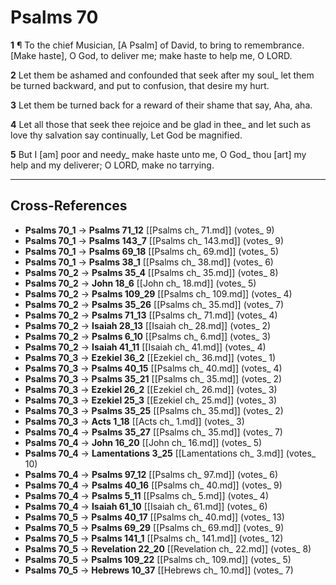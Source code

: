 # Psalms 70

**1** ¶ To the chief Musician, [A Psalm] of David, to bring to remembrance. [Make haste], O God, to deliver me; make haste to help me, O LORD.

**2** Let them be ashamed and confounded that seek after my soul_ let them be turned backward, and put to confusion, that desire my hurt.

**3** Let them be turned back for a reward of their shame that say, Aha, aha.

**4** Let all those that seek thee rejoice and be glad in thee_ and let such as love thy salvation say continually, Let God be magnified.

**5** But I [am] poor and needy_ make haste unto me, O God_ thou [art] my help and my deliverer; O LORD, make no tarrying.

---

## Cross-References

- **Psalms 70_1** → **Psalms 71_12** [[Psalms ch_ 71.md]] (votes_ 9)
- **Psalms 70_1** → **Psalms 143_7** [[Psalms ch_ 143.md]] (votes_ 9)
- **Psalms 70_1** → **Psalms 69_18** [[Psalms ch_ 69.md]] (votes_ 5)
- **Psalms 70_1** → **Psalms 38_1** [[Psalms ch_ 38.md]] (votes_ 6)
- **Psalms 70_2** → **Psalms 35_4** [[Psalms ch_ 35.md]] (votes_ 8)
- **Psalms 70_2** → **John 18_6** [[John ch_ 18.md]] (votes_ 5)
- **Psalms 70_2** → **Psalms 109_29** [[Psalms ch_ 109.md]] (votes_ 4)
- **Psalms 70_2** → **Psalms 35_26** [[Psalms ch_ 35.md]] (votes_ 7)
- **Psalms 70_2** → **Psalms 71_13** [[Psalms ch_ 71.md]] (votes_ 4)
- **Psalms 70_2** → **Isaiah 28_13** [[Isaiah ch_ 28.md]] (votes_ 2)
- **Psalms 70_2** → **Psalms 6_10** [[Psalms ch_ 6.md]] (votes_ 3)
- **Psalms 70_2** → **Isaiah 41_11** [[Isaiah ch_ 41.md]] (votes_ 4)
- **Psalms 70_3** → **Ezekiel 36_2** [[Ezekiel ch_ 36.md]] (votes_ 1)
- **Psalms 70_3** → **Psalms 40_15** [[Psalms ch_ 40.md]] (votes_ 4)
- **Psalms 70_3** → **Psalms 35_21** [[Psalms ch_ 35.md]] (votes_ 2)
- **Psalms 70_3** → **Ezekiel 26_2** [[Ezekiel ch_ 26.md]] (votes_ 3)
- **Psalms 70_3** → **Ezekiel 25_3** [[Ezekiel ch_ 25.md]] (votes_ 3)
- **Psalms 70_3** → **Psalms 35_25** [[Psalms ch_ 35.md]] (votes_ 2)
- **Psalms 70_3** → **Acts 1_18** [[Acts ch_ 1.md]] (votes_ 3)
- **Psalms 70_4** → **Psalms 35_27** [[Psalms ch_ 35.md]] (votes_ 7)
- **Psalms 70_4** → **John 16_20** [[John ch_ 16.md]] (votes_ 5)
- **Psalms 70_4** → **Lamentations 3_25** [[Lamentations ch_ 3.md]] (votes_ 10)
- **Psalms 70_4** → **Psalms 97_12** [[Psalms ch_ 97.md]] (votes_ 6)
- **Psalms 70_4** → **Psalms 40_16** [[Psalms ch_ 40.md]] (votes_ 9)
- **Psalms 70_4** → **Psalms 5_11** [[Psalms ch_ 5.md]] (votes_ 4)
- **Psalms 70_4** → **Isaiah 61_10** [[Isaiah ch_ 61.md]] (votes_ 6)
- **Psalms 70_5** → **Psalms 40_17** [[Psalms ch_ 40.md]] (votes_ 13)
- **Psalms 70_5** → **Psalms 69_29** [[Psalms ch_ 69.md]] (votes_ 9)
- **Psalms 70_5** → **Psalms 141_1** [[Psalms ch_ 141.md]] (votes_ 12)
- **Psalms 70_5** → **Revelation 22_20** [[Revelation ch_ 22.md]] (votes_ 8)
- **Psalms 70_5** → **Psalms 109_22** [[Psalms ch_ 109.md]] (votes_ 5)
- **Psalms 70_5** → **Hebrews 10_37** [[Hebrews ch_ 10.md]] (votes_ 7)
